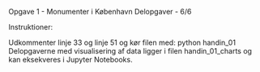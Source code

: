 Opgave 1 - Monumenter i København
Delopgaver - 6/6

Instruktioner:

Udkommenter linje 33 og linje 51 og kør filen med: python handin_01
Delopgaverne med visualisering af data ligger i filen handin_01_charts og kan eksekveres i Jupyter Notebooks.

